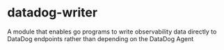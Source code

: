 # datadog-writer
A module that enables go programs to write observability data directly to DataDog endpoints rather than depending on the DataDog Agent

